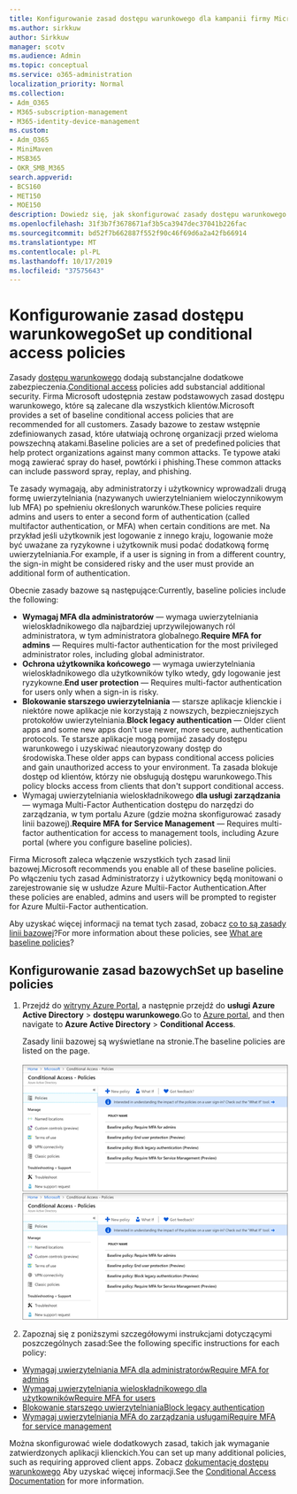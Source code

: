 ```yaml
---
title: Konfigurowanie zasad dostępu warunkowego dla kampanii firmy Microsoft 365
ms.author: sirkkuw
author: Sirkkuw
manager: scotv
ms.audience: Admin
ms.topic: conceptual
ms.service: o365-administration
localization_priority: Normal
ms.collection:
- Adm_O365
- M365-subscription-management
- M365-identity-device-management
ms.custom:
- Adm_O365
- MiniMaven
- MSB365
- OKR_SMB_M365
search.appverid:
- BCS160
- MET150
- MOE150
description: Dowiedz się, jak skonfigurować zasady dostępu warunkowego dla kampanii firmy Microsoft 365.
ms.openlocfilehash: 31f3b7f3678671af3b5ca3947dec37041b226fac
ms.sourcegitcommit: bd52f7b662887f552f90c46f69d6a2a42fb66914
ms.translationtype: MT
ms.contentlocale: pl-PL
ms.lasthandoff: 10/17/2019
ms.locfileid: "37575643"
---
```

# <a name="set-up-conditional-access-policies"></a><span data-ttu-id="a6322-103">Konfigurowanie zasad dostępu warunkowego</span><span class="sxs-lookup"><span data-stu-id="a6322-103">Set up conditional access policies</span></span>

<span data-ttu-id="a6322-104">Zasady [dostępu warunkowego](https://docs.microsoft.com/azure/active-directory/conditional-access/overview) dodają substancjalne dodatkowe zabezpieczenia.</span><span class="sxs-lookup"><span data-stu-id="a6322-104">[Conditional access](https://docs.microsoft.com/azure/active-directory/conditional-access/overview) policies add substancial additional security.</span></span> <span data-ttu-id="a6322-105">Firma Microsoft udostępnia zestaw podstawowych zasad dostępu warunkowego, które są zalecane dla wszystkich klientów.</span><span class="sxs-lookup"><span data-stu-id="a6322-105">Microsoft provides a set of baseline conditional access policies that are recommended for all customers.</span></span> <span data-ttu-id="a6322-106">Zasady bazowe to zestaw wstępnie zdefiniowanych zasad, które ułatwiają ochronę organizacji przed wieloma powszechną atakami.</span><span class="sxs-lookup"><span data-stu-id="a6322-106">Baseline policies are a set of predefined policies that help protect organizations against many common attacks.</span></span> <span data-ttu-id="a6322-107">Te typowe ataki mogą zawierać spray do haseł, powtórki i phishing.</span><span class="sxs-lookup"><span data-stu-id="a6322-107">These common attacks can include password spray, replay, and phishing.</span></span>

<span data-ttu-id="a6322-108">Te zasady wymagają, aby administratorzy i użytkownicy wprowadzali drugą formę uwierzytelniania (nazywanych uwierzytelnianiem wieloczynnikowym lub MFA) po spełnieniu określonych warunków.</span><span class="sxs-lookup"><span data-stu-id="a6322-108">These policies require admins and users to enter a second form of authentication (called multifactor authentication, or MFA) when certain conditions are met.</span></span> <span data-ttu-id="a6322-109">Na przykład jeśli użytkownik jest logowanie z innego kraju, logowanie może być uważane za ryzykowne i użytkownik musi podać dodatkową formę uwierzytelniania.</span><span class="sxs-lookup"><span data-stu-id="a6322-109">For example, if a user is signing in from a different country, the sign-in might be considered risky and the user must provide an additional form of authentication.</span></span> 

<span data-ttu-id="a6322-110">Obecnie zasady bazowe są następujące:</span><span class="sxs-lookup"><span data-stu-id="a6322-110">Currently, baseline policies include the following:</span></span>
- <span data-ttu-id="a6322-111">**Wymagaj MFA dla administratorów** — wymaga uwierzytelniania wieloskładnikowego dla najbardziej uprzywilejowanych ról administratora, w tym administratora globalnego.</span><span class="sxs-lookup"><span data-stu-id="a6322-111">**Require MFA for admins** — Requires multi-factor authentication for the most privileged administrator roles, including global administrator.</span></span>
- <span data-ttu-id="a6322-112">**Ochrona użytkownika końcowego** — wymaga uwierzytelniania wieloskładnikowego dla użytkowników tylko wtedy, gdy logowanie jest ryzykowne.</span><span class="sxs-lookup"><span data-stu-id="a6322-112">**End user protection** — Requires multi-factor authentication for users only when a sign-in is risky.</span></span> 
- <span data-ttu-id="a6322-113">**Blokowanie starszego uwierzytelniania** — starsze aplikacje klienckie i niektóre nowe aplikacje nie korzystają z nowszych, bezpieczniejszych protokołów uwierzytelniania.</span><span class="sxs-lookup"><span data-stu-id="a6322-113">**Block legacy authentication** — Older client apps and some new apps don't use newer, more secure, authentication protocols.</span></span> <span data-ttu-id="a6322-114">Te starsze aplikacje mogą pomijać zasady dostępu warunkowego i uzyskiwać nieautoryzowany dostęp do środowiska.</span><span class="sxs-lookup"><span data-stu-id="a6322-114">These older apps can bypass conditional access policies and gain unauthorized access to your environment.</span></span> <span data-ttu-id="a6322-115">Ta zasada blokuje dostęp od klientów, którzy nie obsługują dostępu warunkowego.</span><span class="sxs-lookup"><span data-stu-id="a6322-115">This policy blocks access from clients that don't support conditional access.</span></span> 
- <span data-ttu-id="a6322-116">Wymagaj uwierzytelniania wieloskładnikowego **dla usługi zarządzania** — wymaga Multi-Factor Authentication dostępu do narzędzi do zarządzania, w tym portalu Azure (gdzie można skonfigurować zasady linii bazowej).</span><span class="sxs-lookup"><span data-stu-id="a6322-116">**Require MFA for Service Management** — Requires multi-factor authentication for access to management tools, including Azure portal (where you configure baseline policies).</span></span> 

<span data-ttu-id="a6322-117">Firma Microsoft zaleca włączenie wszystkich tych zasad linii bazowej.</span><span class="sxs-lookup"><span data-stu-id="a6322-117">Microsoft recommends you enable all of these baseline policies.</span></span> <span data-ttu-id="a6322-118">Po włączeniu tych zasad Administratorzy i użytkownicy będą monitowani o zarejestrowanie się w usłudze Azure Multii-Factor Authentication.</span><span class="sxs-lookup"><span data-stu-id="a6322-118">After these policies are enabled, admins and users will be prompted to register for Azure Multii-Factor authentication.</span></span>

<span data-ttu-id="a6322-119">Aby uzyskać więcej informacji na temat tych zasad, zobacz [co to są zasady linii bazowej](https://docs.microsoft.com/azure/active-directory/conditional-access/concept-baseline-protection)?</span><span class="sxs-lookup"><span data-stu-id="a6322-119">For more information about these policies, see [What are baseline policies](https://docs.microsoft.com/azure/active-directory/conditional-access/concept-baseline-protection)?</span></span>


## <a name="set-up-baseline-policies"></a><span data-ttu-id="a6322-120">Konfigurowanie zasad bazowych</span><span class="sxs-lookup"><span data-stu-id="a6322-120">Set up baseline policies</span></span>

1. <span data-ttu-id="a6322-121">Przejdź do [witryny Azure Portal](https://portal.azure.com), a następnie przejdź do **usługi Azure Active Directory** \> **dostępu warunkowego**.</span><span class="sxs-lookup"><span data-stu-id="a6322-121">Go to [Azure portal](https://portal.azure.com), and then navigate to **Azure Active Directory** \> **Conditional Access**.</span></span>
    
    <span data-ttu-id="a6322-122">Zasady linii bazowej są wyświetlane na stronie.</span><span class="sxs-lookup"><span data-stu-id="a6322-122">The baseline policies are listed on the page.</span></span> <br/> <br/>
    <span data-ttu-id="a6322-123">![Strona, która zawiera listę zasad bazowych dla dostępu warunkowego.](media/baslinepolicies.png)</span><span class="sxs-lookup"><span data-stu-id="a6322-123">![Page that lists baseline policies for conditional access.](media/baslinepolicies.png)</span></span>
1. <span data-ttu-id="a6322-124">Zapoznaj się z poniższymi szczegółowymi instrukcjami dotyczącymi poszczególnych zasad:</span><span class="sxs-lookup"><span data-stu-id="a6322-124">See the following specific instructions for each policy:</span></span>

  - [<span data-ttu-id="a6322-125">Wymagaj uwierzytelniania MFA dla administratorów</span><span class="sxs-lookup"><span data-stu-id="a6322-125">Require MFA for admins</span></span>](https://docs.microsoft.com/en-us/azure/active-directory/conditional-access/howto-baseline-protect-administrators)
- [<span data-ttu-id="a6322-126">Wymagaj uwierzytelniania wieloskładnikowego dla użytkowników</span><span class="sxs-lookup"><span data-stu-id="a6322-126">Require MFA for users</span></span>](https://docs.microsoft.com/en-us/azure/active-directory/conditional-access/howto-baseline-protect-end-users)  
 - [<span data-ttu-id="a6322-127">Blokowanie starszego uwierzytelniania</span><span class="sxs-lookup"><span data-stu-id="a6322-127">Block legacy authentication</span></span>](https://docs.microsoft.com/en-us/azure/active-directory/conditional-access/howto-baseline-protect-legacy-auth)
  - [<span data-ttu-id="a6322-128">Wymagaj uwierzytelniania MFA do zarządzania usługami</span><span class="sxs-lookup"><span data-stu-id="a6322-128">Require MFA for service management</span></span>](https://docs.microsoft.com/azure/active-directory/conditional-access/howto-baseline-protect-azure)

<span data-ttu-id="a6322-129">Można skonfigurować wiele dodatkowych zasad, takich jak wymaganie zatwierdzonych aplikacji klienckich.</span><span class="sxs-lookup"><span data-stu-id="a6322-129">You can set up many additional policies, such as requiring approved client apps.</span></span> <span data-ttu-id="a6322-130">Zobacz [dokumentację dostępu warunkowego](https://docs.microsoft.com/azure/active-directory/conditional-access/) Aby uzyskać więcej informacji.</span><span class="sxs-lookup"><span data-stu-id="a6322-130">See the [Conditional Access Documentation](https://docs.microsoft.com/azure/active-directory/conditional-access/) for more information.</span></span>